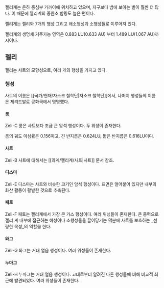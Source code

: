 젤리계는 은하 중심부 가까이에 위치하고 있으며, 지구보다 밤에 보이는 별이 훨씬 더 많다. 이 때문에 젤리계의 중원소 함량도 높은 편이다.

젤리계는 젤리와 7개의 행성 그리고 왜소행성과 소행성들로 이루어져 있다.

젤리계의 생명체 거주가능 영역은 0.883 LU(0.633 AU) 부터 1.489 LU(1.067 AU)까지이다.

## 젤리
젤리는 사트의 모항성으로, 여러 개의 행성을 가지고 있다.

### 행성
사트의 이름은 [[국가/현재/자소크 철학단|자소크 철학단]]에서, 나머지 행성들의 이름은 제리드발로 공화국에서 명명했다.

#### 룸
Zeli-C 룸은 사트보다 조금 큰 암석 행성이다. 두 위성이 존재한다.

룸의 궤도 이심률은 $0.156$이고, 긴 반지름은 $0.624\mathrm{LU}$, 짧은 반지름은 $0.616\mathrm{LU}$이다.

#### 사트
Zeli-B 사트에 대해서는 [[외계/젤리계/사트|사트]] 문서 참조.

#### 디스마
Zeli-E 디스마는 사트와 비슷한 크기인 암석 행성이다. 표면은 얼어붙어 있지만 내부의 화산 활동이 활발한 것으로 추측된다.

#### 페토
Zeli-F 페토는 젤리계에서 가장 큰 가스 행성이다. 여러 위성들이 존재한다. 큰 중력으로 젤리 계 내부에 접근하는 혜성이나 소행성들을 끌어당기는 덕분에 사트를 보호하는 _선량한 목성_의 역할을 한다.

#### 와그
Zeli-G 와그는 거대 얼음 행성이다. 여러 위성들이 존재한다.

#### 누마그
Zeli-H 누마그는 거대 얼음 행성이다. 고대로부터 알려진 다른 행성들에 비해 비교적 최근에 발견되었다. 여러 위성들이 존재한다.